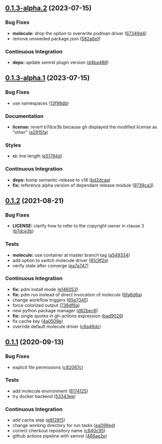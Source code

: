 ## [0.1.3-alpha.2](https://github.com/gliech/reflector-ansible-role/compare/v0.1.3-alpha.1...v0.1.3-alpha.2) (2023-07-15)


### Bug Fixes

* **molecule:** drop the option to overwrite podman driver ([67349d4](https://github.com/gliech/reflector-ansible-role/commit/67349d430d67d4951b52d45b4b6de95e1dd1ee75))
* remove unneeded package.json ([582a6e1](https://github.com/gliech/reflector-ansible-role/commit/582a6e11b3b71aea1ab71ab9cea0faac0f98fa1b))


### Continuous Integration

* **deps:** update semrel plugin version ([d4ba488](https://github.com/gliech/reflector-ansible-role/commit/d4ba488a0af73a753775497bbcb12d7a013710c6))

## [0.1.3-alpha.1](https://github.com/gliech/reflector-ansible-role/compare/v0.1.2...v0.1.3-alpha.1) (2023-07-15)


### Bug Fixes

* use namespaces ([13f98db](https://github.com/gliech/reflector-ansible-role/commit/13f98db9d2259c8b8aced0cd12267a4ea6f483f7))


### Documentation

* **license:** revert b7dce3b because gh displayed the modified license as "other" ([a2915fa](https://github.com/gliech/reflector-ansible-role/commit/a2915fa168a05fe61c7cacb0bf98f43728fa9cab))


### Styles

* **ci:** line length ([e51784d](https://github.com/gliech/reflector-ansible-role/commit/e51784d663da0f13264e19bb9933745579550bb0))


### Continuous Integration

* **deps:** bump semantic-release to v18 ([bd2dcaa](https://github.com/gliech/reflector-ansible-role/commit/bd2dcaa56e2a06548ea55dfe9fc8bf21153f99a6))
* **fix:** reference alpha version of dependant release module ([9739ca3](https://github.com/gliech/reflector-ansible-role/commit/9739ca3320867e041120c37fedef309d68dd7726))

## [0.1.2](https://github.com/gliech/reflector-ansible-role/compare/v0.1.1...v0.1.2) (2021-08-21)


### Bug Fixes

* **LICENSE:** clarify how to refer to the copyright owner in clause 3 ([b7dce3b](https://github.com/gliech/reflector-ansible-role/commit/b7dce3bbada23178c9b7b1dbea899f3dcba44f84))


### Tests

* **molecule:** use container at master branch tag ([a549334](https://github.com/gliech/reflector-ansible-role/commit/a5493345b51038ffd37d7f6d39aa7621ee6c5f68))
* add option to switch molecule driver ([81c9f2e](https://github.com/gliech/reflector-ansible-role/commit/81c9f2e19804d16167487fb3f33804f54442d83c))
* verify state after converge ([ea7a747](https://github.com/gliech/reflector-ansible-role/commit/ea7a7474294d30a88078acbcb9acc2838d4c8f5f))


### Continuous Integration

* **fix:** pdm install mode ([e146053](https://github.com/gliech/reflector-ansible-role/commit/e14605324393e20451b93d9d63e1c5f0c6145579))
* **fix:** pdm run instead of direct invocation of molecule ([6fa6d6a](https://github.com/gliech/reflector-ansible-role/commit/6fa6d6aac468bdeac574e92a120eab0797c4424a))
* change workflow triggers ([65e7345](https://github.com/gliech/reflector-ansible-role/commit/65e734551b8d47b44aec955717506207dacc43a9))
* force colorized output ([738df6a](https://github.com/gliech/reflector-ansible-role/commit/738df6a07d0d4c2b70598cc7f684f562f08479d6))
* new python package manager ([d62bec6](https://github.com/gliech/reflector-ansible-role/commit/d62bec62a7c4e34434e519af0b202ca87becef1c))
* **fix:** single quotes in gh-actions expression ([bad9026](https://github.com/gliech/reflector-ansible-role/commit/bad902629b0f3d17e13f227436ac48c6bb3f1850))
* fix cache key ([4a0509e](https://github.com/gliech/reflector-ansible-role/commit/4a0509edd61a7b414f3c436dc06395375744cf28))
* override default molecule driver ([c6a46dc](https://github.com/gliech/reflector-ansible-role/commit/c6a46dcd489ef60a24e103a64cb0ad7d0c3bab36))

## [0.1.1](https://github.com/gliech/reflector-ansible-role/compare/v0.1.0...v0.1.1) (2020-09-13)


### Bug Fixes

* explicit file permissions ([c82067c](https://github.com/gliech/reflector-ansible-role/commit/c82067c076f9c091abf9ef6bf72fcac390a6dd88))


### Tests

* add molecule environment ([8174125](https://github.com/gliech/reflector-ansible-role/commit/8174125e5efd919e19781f31409822a3997a069d))
* try docker backend ([53343ee](https://github.com/gliech/reflector-ansible-role/commit/53343ee8c2d8d7619b2c1e37bf51c0a85666b44c))


### Continuous Integration

* add cache step ([e8f28f5](https://github.com/gliech/reflector-ansible-role/commit/e8f28f51219b168c227b07ecfd1328e0270e488e))
* change working directory for run tasks ([ea099ed](https://github.com/gliech/reflector-ansible-role/commit/ea099ed67d81a7aa2975dbad22150ff39275383d))
* correct checkout repository name ([c840c95](https://github.com/gliech/reflector-ansible-role/commit/c840c95aa27c827490f480579f87c4a3b348cd5c))
* github actions pipeline with semrel ([486ae2e](https://github.com/gliech/reflector-ansible-role/commit/486ae2edb55c64c225d8dc8aea121864dd5402ef))
